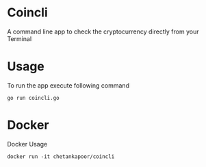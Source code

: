 # Coincli

A command line app to check the cryptocurrency directly from your Terminal


# Usage

To run the app execute following command

    go run coincli.go

# Docker

Docker Usage

    docker run -it chetankapoor/coincli


